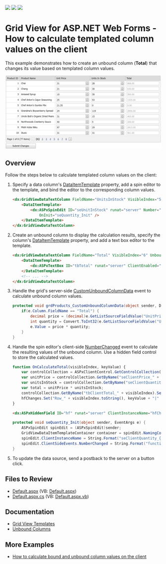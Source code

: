 <!-- default badges list -->
![](https://img.shields.io/endpoint?url=https://codecentral.devexpress.com/api/v1/VersionRange/128533487/13.1.5%2B)
[![](https://img.shields.io/badge/Open_in_DevExpress_Support_Center-FF7200?style=flat-square&logo=DevExpress&logoColor=white)](https://supportcenter.devexpress.com/ticket/details/E3929)
[![](https://img.shields.io/badge/📖_How_to_use_DevExpress_Examples-e9f6fc?style=flat-square)](https://docs.devexpress.com/GeneralInformation/403183)
<!-- default badges end -->
# Grid View for ASP.NET Web Forms - How to calculate templated column values on the client

This example demonstrates how to create an unbound column (**Total**) that changes its value based on templated column values.

![Templates Column Values](calculateTotalValues.png)

## Overview

Follow the steps below to calculate templated column values on the client:

1. Specify a data column's [DataItemTemplate](https://docs.devexpress.com/AspNet/DevExpress.Web.GridViewDataColumn.DataItemTemplate) property, add a spin editor to the template, and bind the editor to the corresponding column values.

    ```aspx
    <dx:GridViewDataTextColumn FieldName="UnitsInStock" VisibleIndex="5">
        <DataItemTemplate>
            <dx:ASPxSpinEdit ID="seUnitInStock" runat="server" Number="0" Value='<%# Bind("UnitsInStock") %>'
                OnInit="seQuantity_Init" />
        </DataItemTemplate>
    </dx:GridViewDataTextColumn>
    ```

2. Create an unbound column to display the calculation results, specify the column's [DataItemTemplate](https://docs.devexpress.com/AspNet/DevExpress.Web.GridViewDataColumn.DataItemTemplate) property, and add a text box editor to the template.

    ```aspx
    <dx:GridViewDataTextColumn FieldName="Total" VisibleIndex="6" UnboundType="Decimal">
        <DataItemTemplate>
            <dx:ASPxTextBox ID="tbTotal" runat="server" ClientEnabled="False" OnInit="tbTotal_Init" />
        </DataItemTemplate>
        <!-- ... -->
    </dx:GridViewDataTextColumn>
    ```

3. Handle the grid's server-side [CustomUnboundColumnData](https://docs.devexpress.com/AspNet/DevExpress.Web.ASPxGridView.CustomUnboundColumnData) event to calculate unbound column values.

    ```csharp
    protected void grdProducts_CustomUnboundColumnData(object sender, DevExpress.Web.ASPxGridViewColumnDataEventArgs e) {
        if(e.Column.FieldName == "Total") {
            decimal price = (decimal)e.GetListSourceFieldValue("UnitPrice");
            int quantity = Convert.ToInt32(e.GetListSourceFieldValue("UnitsInStock"));
            e.Value = price * quantity;
        }
    }
    ```

4. Handle the spin editor's client-side [NumberChanged](https://docs.devexpress.com/AspNet/js-ASPxClientSpinEdit.NumberChanged) event to calculate the resulting values of the unbound column. Use a hidden field control to store the calculated values.

    ```js
    function OnCalculateTotal(visibleIndex, keyValue) {
        var controlCollection = ASPxClientControl.GetControlCollection();
        var unitPrice = controlCollection.GetByName("seClientPrice_" + visibleIndex).GetNumber();
        var unitsInStock = controlCollection.GetByName("seClientQuantity_" + visibleIndex).GetNumber();
        var total = unitPrice * unitsInStock;
        controlCollection.GetByName("tbClientTotal_" + visibleIndex).SetText(total.toFixed(2));
        hfChanges.Set("Row_" + visibleIndex.toString(), keyValue + "|" + unitPrice + "|" + unitsInStock);
    }
    ```

    ```aspx
    <dx:ASPxHiddenField ID="hf" runat="server" ClientInstanceName="hfChanges" />
    ```

    ```csharp
    protected void seQuantity_Init(object sender, EventArgs e) {
        ASPxSpinEdit spinEdit = (ASPxSpinEdit)sender;
        GridViewDataItemTemplateContainer container = spinEdit.NamingContainer as GridViewDataItemTemplateContainer;
        spinEdit.ClientInstanceName = String.Format("seClientQuantity_{0}", container.VisibleIndex);
        spinEdit.ClientSideEvents.NumberChanged = String.Format("function(s, e) {{ OnCalculateTotal({0},{1}); }}", container.VisibleIndex, container.KeyValue);
    }
    ```

5. To update the data source, send a postback to the server on a button click.

## Files to Review

* [Default.aspx](./CS/WebSite/Default.aspx) (VB: [Default.aspx](./VB/WebSite/Default.aspx))
* [Default.aspx.cs](./CS/WebSite/Default.aspx.cs) (VB: [Default.aspx.vb](./VB/WebSite/Default.aspx.vb))

## Documentation

* [Grid View Templates](https://docs.devexpress.com/AspNet/3718/components/grid-view/concepts/templates)
* [Unbound Columns](https://docs.devexpress.com/AspNet/3732/components/grid-view/concepts/data-representation-basics/columns/unbound-columns)

## More Examples

* [How to calculate bound and unbound column values on the client](https://github.com/DevExpress-Examples/how-to-sum-values-of-bound-and-unbound-columns-and-calculate-a-total-value-on-the-client-side-e2961)

